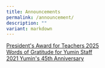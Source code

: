 ```yaml
---
title: Announcements
permalink: /announcement/
description: ""
variant: markdown
---
```

[President's Award for Teachers 2025](/presidents-award-for-teachers/)<br>
[Words of Gratitude for Yumin Staff](/words-of-gratitude-for-yumin-staff)<br>
[2021 Yumin's 45th Anniversary](https://youtu.be/RWlPX4ma044)